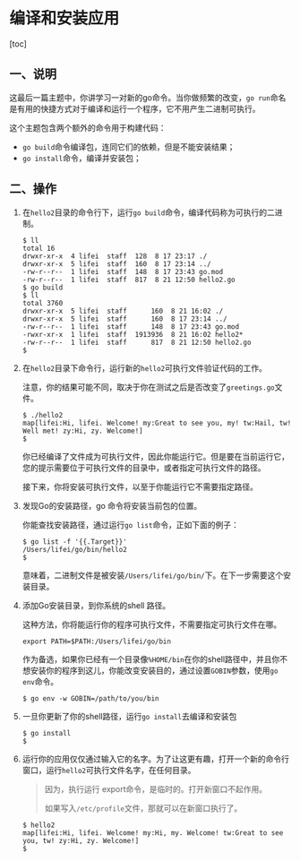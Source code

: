 # 编译和安装应用

[toc]

## 一、说明

这最后一篇主题中，你讲学习一对新的go命令。当你做频繁的改变，`go run`命名是有用的快捷方式对于编译和运行一个程序，它不用产生二进制可执行。

这个主题包含两个额外的命令用于构建代码：

- `go build`命令编译包，连同它们的依赖，但是不能安装结果；
- `go install`命令，编译并安装包；

## 二、操作

1. 在`hello2`目录的命令行下，运行`go build`命令，编译代码称为可执行的二进制。

   ```shell
   $ ll
   total 16
   drwxr-xr-x  4 lifei  staff  128  8 17 23:17 ./
   drwxr-xr-x  5 lifei  staff  160  8 17 23:14 ../
   -rw-r--r--  1 lifei  staff  148  8 17 23:43 go.mod
   -rw-r--r--  1 lifei  staff  817  8 21 12:50 hello2.go
   $ go build
   $ ll
   total 3760
   drwxr-xr-x  5 lifei  staff      160  8 21 16:02 ./
   drwxr-xr-x  5 lifei  staff      160  8 17 23:14 ../
   -rw-r--r--  1 lifei  staff      148  8 17 23:43 go.mod
   -rwxr-xr-x  1 lifei  staff  1913936  8 21 16:02 hello2*
   -rw-r--r--  1 lifei  staff      817  8 21 12:50 hello2.go
   $
   ```

2. 在`hello2`目录下命令行，运行新的`hello2`可执行文件验证代码的工作。

   注意，你的结果可能不同，取决于你在测试之后是否改变了`greetings.go`文件。

   ```shell
   $ ./hello2
   map[lifei:Hi, lifei. Welcome! my:Great to see you, my! tw:Hail, tw! Well met! zy:Hi, zy. Welcome!]
   $
   ```

   你已经编译了文件成为可执行文件，因此你能运行它。但是要在当前运行它，您的提示需要位于可执行文件的目录中，或者指定可执行文件的路径。

   接下来，你将安装可执行文件，以至于你能运行它不需要指定路径。

3. 发现Go的安装路径，go 命令将安装当前包的位置。

   你能查找安装路径，通过运行`go list`命令，正如下面的例子：

   ```shell
   $ go list -f '{{.Target}}'
   /Users/lifei/go/bin/hello2
   $
   ```

   意味着，二进制文件是被安装`/Users/lifei/go/bin/`下。在下一步需要这个安装目录。

4. 添加Go安装目录，到你系统的shell 路径。

   这种方法，你将能运行你的程序可执行文件，不需要指定可执行文件在哪。

   ```shell
   export PATH=$PATH:/Users/lifei/go/bin
   ```

   作为备选，如果你已经有一个目录像`%HOME/bin`在你的shell路径中，并且你不想安装你的程序到这儿，你能改变安装目的，通过设置`GOBIN`参数，使用`go env`命令。

   ```shell
   $ go env -w GOBIN=/path/to/you/bin
   ```

5. 一旦你更新了你的shell路径，运行`go install`去编译和安装包

   ```shell
   $ go install
   $
   ```

6. 运行你的应用仅仅通过输入它的名字。为了让这更有趣，打开一个新的命令行窗口，运行`hello2`可执行文件名字，在任何目录。

   > 因为，执行运行 export命令，是临时的。打开新窗口不起作用。
   >
   > 如果写入`/etc/profile`文件，那就可以在新窗口执行了。

   ```shell
   $ hello2
   map[lifei:Hi, lifei. Welcome! my:Hi, my. Welcome! tw:Great to see you, tw! zy:Hi, zy. Welcome!]
   $
   ```

   